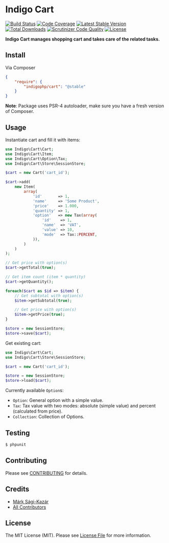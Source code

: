 # Indigo Cart

[![Build Status](https://travis-ci.org/indigophp/cart.svg?branch=develop)](https://travis-ci.org/indigophp/cart)
[![Code Coverage](https://scrutinizer-ci.com/g/indigophp/cart/badges/coverage.png?s=08dc6c57aba0eb1fe81802736abc1d28e3730395)](https://scrutinizer-ci.com/g/indigophp/cart/)
[![Latest Stable Version](https://poser.pugx.org/indigophp/cart/v/stable.png)](https://packagist.org/packages/indigophp/cart)
[![Total Downloads](https://poser.pugx.org/indigophp/cart/downloads.png)](https://packagist.org/packages/indigophp/cart)
[![Scrutinizer Code Quality](https://scrutinizer-ci.com/g/indigophp/cart/badges/quality-score.png?s=8db49a4f6804240a1add0ac9400b621c1735a656)](https://scrutinizer-ci.com/g/indigophp/cart/)
[![License](https://poser.pugx.org/indigophp/cart/license.png)](https://packagist.org/packages/indigophp/cart)

**Indigo Cart manages shopping cart and takes care of the related tasks.**


## Install

Via Composer

``` json
{
    "require": {
        "indigophp/cart": "@stable"
    }
}
```

**Note**: Package uses PSR-4 autoloader, make sure you have a fresh version of Composer.


## Usage

Instantiate cart and fill it with items:

``` php
use Indigo\Cart\Cart;
use Indigo\Cart\Item;
use Indigo\Cart\Option\Tax;
use Indigo\Cart\Store\SessionStore;

$cart = new Cart('cart_id');

$cart->add(
    new Item(
        array(
            'id'       => 1,
            'name'     => 'Some Product',
            'price'    => 1.000,
            'quantity' => 1,
            'option'   => new Tax(array(
                'id'    => 1,
                'name'  => 'VAT',
                'value' => 10,
                'mode'  => Tax::PERCENT,
            )),
        )
    )
);

// Get price with option(s)
$cart->getTotal(true);

// Get item count (item * quantity)
$cart->getQuantity();

foreach($cart as $id => $item) {
    // Get subtotal with option(s)
    $item->getSubtotal(true);

    // Get price with option(s)
    $item->getPrice(true);
}

$store = new SessionStore;
$store->save($cart);
```

Get existing cart:

``` php
use Indigo\Cart\Cart;
use Indigo\Cart\Store\SessionStore;

$cart = new Cart('cart_id');

$store = new SessionStore;
$store->load($cart);
```

Currently available `Option`s:
* `Option`: General option with a simple value.
* `Tax`: Tax value with two modes: absolute (simple value) and percent (calculated from price).
* `Collection`: Collection of Options.


## Testing

``` bash
$ phpunit
```


## Contributing

Please see [CONTRIBUTING](https://github.com/indigophp/cart/blob/develop/CONTRIBUTING.md) for details.


## Credits

- [Márk Sági-Kazár](https://github.com/sagikazarmark)
- [All Contributors](https://github.com/indigophp/cart/contributors)


## License

The MIT License (MIT). Please see [License File](https://github.com/indigophp/cart/blob/develop/LICENSE) for more information.